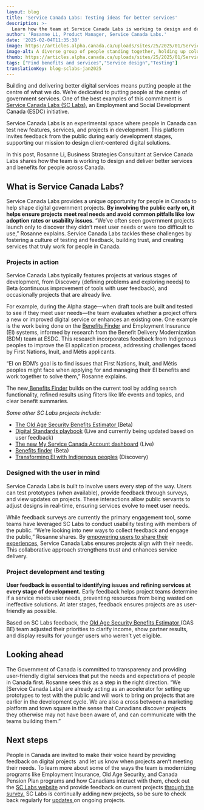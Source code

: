 ```yaml
---
layout: blog
title: 'Service Canada Labs: Testing ideas for better services'
description: >-
  Learn how the team at Service Canada Labs is working to design and deliver better services and benefits for people in Canada
author: 'Rosanne Li, Product Manager, Service Canada Labs.'
date: '2025-02-04T11:35:38'
image: https://articles.alpha.canada.ca/uploads/sites/25/2025/01/Service_Canada_Labs_Blog_Blog_Post.jpg
image-alt: A diverse group of people standing together, holding up colorful speech bubbles, symbolizing communication and collaboration.
thumb: https://articles.alpha.canada.ca/uploads/sites/25/2025/01/Service_Canada_Labs_Blog_Blog_Post.jpg
tags: ["Find benefits and services","Service design","Testing"]
translationKey: blog-sclabs-jan2025
---
```


<p>Building and delivering better digital services means putting people at the centre of what we do. We’re dedicated to putting people at the centre of government services. One of the best examples of this commitment is <a href="https://alpha.service.canada.ca/en/home?utm_source=cds&amp;utm_medium=blog&amp;utm_campaign=esdc-edsc-sclabs-cds-ext-camp-24-25&amp;utm_content=sclabs-cds-blog" target="_blank" rel="noreferrer noopener">Service Canada Labs (SC Labs)</a>, an Employment and Social Development Canada (ESDC) initiative. </p>



<p>Service Canada Labs is an experimental space where people in Canada can test new features, services, and projects in development. This platform invites feedback from the public during early development stages, supporting our mission to design client-centered digital solutions.</p>



<p>In this post, Rosanne Li, Business Strategies Consultant at Service Canada Labs shares how the team is working to design and deliver better services and benefits for people across Canada.</p>



<h2 class="wp-block-heading" id="h-what-is-service-canada-labs"><strong>What is Service Canada Labs?</strong></h2>



<p>Service Canada Labs provides a unique opportunity for people in Canada to help shape digital government projects. <strong>By involving the public early on, it helps ensure projects meet real needs and avoid common pitfalls like low adoption rates or usability issues</strong>. “We’ve often seen government projects launch only to discover they didn’t meet user needs or were too difficult to use,” Rosanne explains. Service Canada Labs tackles these challenges by fostering a culture of testing and feedback, building trust, and creating services that truly work for people in Canada.</p>



<h3 class="wp-block-heading" id="h-projects-in-action"><strong>Projects in action</strong></h3>



<p>Service Canada Labs typically features projects at various stages of development, from Discovery (defining problems and exploring needs) to Beta (continuous improvement of tools with user feedback), and occasionally projects that are already live.</p>



<p>For example, during the Alpha stage—when draft tools are built and tested to see if they meet user needs—the team evaluates whether a project offers a new or improved digital service or enhances an existing one. One example is the work being done on the <a href="https://alpha.service.canada.ca/en/projects/benefits-finder" target="_blank" rel="noreferrer noopener">Benefits Finder</a> and Employment Insurance (EI) systems, informed by research from the Benefit Delivery Modernization (BDM) team at ESDC. This research incorporates feedback from Indigenous peoples to improve the EI application process, addressing challenges faced by First Nations, Inuit, and Métis applicants.</p>



<p>“EI on BDM’s goal is to find issues that First Nations, Inuit, and Métis peoples might face when applying for and managing their EI benefits and work together to solve them,” Rosanne explains.</p>



<p>The new<a href="https://www.canada.ca/en/services/benefits/finder/tool.html" target="_blank" rel="noreferrer noopener"> Benefits Finder</a> builds on the current tool by adding search functionality, refined results using filters like life events and topics, and clear benefit summaries.</p>



<p><em>Some other SC Labs projects include:</em></p>



<ul class="wp-block-list">
<li><a href="https://alpha.service.canada.ca/en/projects/oas-benefits-estimator" target="_blank" rel="noreferrer noopener">The Old Age Security Benefits Estimator </a>(Beta)</li>



<li><a href="https://alpha.service.canada.ca/en/projects/digital-standards-playbook" target="_blank" rel="noreferrer noopener">Digital Standards playbook</a> (Live and currently being updated based on user feedback)</li>



<li><a href="https://alpha.service.canada.ca/en/projects/dashboard" target="_blank" rel="noreferrer noopener">The new My Service Canada Account dashboard</a> (Live)</li>



<li><a href="https://alpha.service.canada.ca/en/projects/benefits-finder" target="_blank" rel="noreferrer noopener">Benefits finder</a> (Beta)</li>



<li><a href="https://alpha.service.canada.ca/en/projects/transforming-ei-indigenous-peoples" target="_blank" rel="noreferrer noopener">Transforming EI with Indigenous peoples</a> (Discovery)&nbsp;</li>
</ul>



<h3 class="wp-block-heading" id="h-designed-with-the-user-in-mind"><strong>Designed with the user in mind</strong></h3>



<p>Service Canada Labs is built to involve users every step of the way. Users can test prototypes (when available), provide feedback through surveys, and view updates on projects. These interactions allow public servants to adjust designs in real-time, ensuring services evolve to meet user needs.</p>



<p>While feedback surveys are currently the primary engagement tool, some teams have leveraged SC Labs to conduct usability testing with members of the public. “We’re looking into new ways to collect feedback and engage the public,” Rosanne shares. By <a href="https://alpha.service.canada.ca/en/home?utm_source=cds&amp;utm_medium=blog&amp;utm_campaign=esdc-edsc-sclabs-cds-ext-camp-24-25&amp;utm_content=sclabs-cds-blog" target="_blank" rel="noreferrer noopener">empowering users to share their experiences</a>, Service Canada Labs ensures projects align with their needs. This collaborative approach strengthens trust and enhances service delivery.</p>



<h3 class="wp-block-heading" id="h-project-development-and-testing"><strong>Project development and testing</strong></h3>



<p><strong>User feedback is essential to identifying issues and refining services at every stage of development.</strong> Early feedback helps project teams determine if a service meets user needs, preventing resources from being wasted on ineffective solutions. At later stages, feedback ensures projects are as user-friendly as possible.</p>



<p>Based on SC Labs feedback, the <a href="https://ep-be.alpha.service.canada.ca/en" target="_blank" rel="noreferrer noopener">Old Age Security Benefits Estimator </a>(OAS BE) team adjusted their priorities to clarify income, show partner results, and display results for younger users who weren’t yet eligible.</p>



<h2 class="wp-block-heading" id="h-looking-ahead"><strong>Looking ahead</strong></h2>



<p>The Government of Canada is committed to transparency and providing user-friendly digital services that put the needs and expectations of people in Canada first. Rosanne sees this as a step in the right direction. “We [Service Canada Labs] are already acting as an accelerator for setting up prototypes to test with the public and will work to bring on projects that are earlier in the development cycle. We are also a cross between a marketing platform and town square in the sense that Canadians discover projects they otherwise may not have been aware of, and can communicate with the teams building them.”&nbsp;&nbsp;</p>



<h2 class="wp-block-heading" id="h-next-steps"><strong>Next steps</strong></h2>



<p>People in Canada are invited to make their voice heard by providing feedback on digital projects&nbsp; and let us know when projects aren’t meeting their needs. To learn more about some of the ways the team is modernizing programs like Employment Insurance, Old Age Security, and Canada Pension Plan programs and how Canadians interact with them, check out the <a href="https://alpha.service.canada.ca/en/home?utm_source=cds&amp;utm_medium=blog&amp;utm_campaign=esdc-edsc-sclabs-cds-ext-camp-24-25&amp;utm_content=sclabs-cds-blog" target="_blank" rel="noreferrer noopener">SC Labs website</a> and provide feedback on current projects <a href="https://forms-formulaires.alpha.canada.ca/en/id/cm0mjtvrg0014330vn6blw3pi" target="_blank" rel="noreferrer noopener">through the survey.</a> SC Labs is continually adding new projects, so be sure to check back regularly for <a href="https://alpha.service.canada.ca/en/updates" target="_blank" rel="noreferrer noopener">updates </a>on ongoing projects.&nbsp;<br><br><br><br><br></p>

